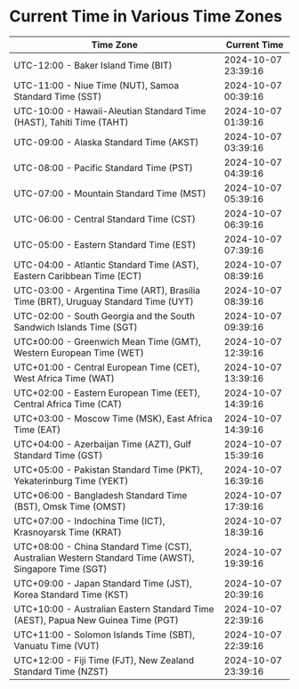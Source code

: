 # Current Time in Various Time Zones

| Time Zone | Current Time |
|-----------|--------------|
| UTC-12:00 - Baker Island Time (BIT) | 2024-10-07 23:39:16 |
| UTC-11:00 - Niue Time (NUT), Samoa Standard Time (SST) | 2024-10-07 00:39:16 |
| UTC-10:00 - Hawaii-Aleutian Standard Time (HAST), Tahiti Time (TAHT) | 2024-10-07 01:39:16 |
| UTC-09:00 - Alaska Standard Time (AKST) | 2024-10-07 03:39:16 |
| UTC-08:00 - Pacific Standard Time (PST) | 2024-10-07 04:39:16 |
| UTC-07:00 - Mountain Standard Time (MST) | 2024-10-07 05:39:16 |
| UTC-06:00 - Central Standard Time (CST) | 2024-10-07 06:39:16 |
| UTC-05:00 - Eastern Standard Time (EST) | 2024-10-07 07:39:16 |
| UTC-04:00 - Atlantic Standard Time (AST), Eastern Caribbean Time (ECT) | 2024-10-07 08:39:16 |
| UTC-03:00 - Argentina Time (ART), Brasília Time (BRT), Uruguay Standard Time (UYT) | 2024-10-07 08:39:16 |
| UTC-02:00 - South Georgia and the South Sandwich Islands Time (SGT) | 2024-10-07 09:39:16 |
| UTC±00:00 - Greenwich Mean Time (GMT), Western European Time (WET) | 2024-10-07 12:39:16 |
| UTC+01:00 - Central European Time (CET), West Africa Time (WAT) | 2024-10-07 13:39:16 |
| UTC+02:00 - Eastern European Time (EET), Central Africa Time (CAT) | 2024-10-07 14:39:16 |
| UTC+03:00 - Moscow Time (MSK), East Africa Time (EAT) | 2024-10-07 14:39:16 |
| UTC+04:00 - Azerbaijan Time (AZT), Gulf Standard Time (GST) | 2024-10-07 15:39:16 |
| UTC+05:00 - Pakistan Standard Time (PKT), Yekaterinburg Time (YEKT) | 2024-10-07 16:39:16 |
| UTC+06:00 - Bangladesh Standard Time (BST), Omsk Time (OMST) | 2024-10-07 17:39:16 |
| UTC+07:00 - Indochina Time (ICT), Krasnoyarsk Time (KRAT) | 2024-10-07 18:39:16 |
| UTC+08:00 - China Standard Time (CST), Australian Western Standard Time (AWST), Singapore Time (SGT) | 2024-10-07 19:39:16 |
| UTC+09:00 - Japan Standard Time (JST), Korea Standard Time (KST) | 2024-10-07 20:39:16 |
| UTC+10:00 - Australian Eastern Standard Time (AEST), Papua New Guinea Time (PGT) | 2024-10-07 22:39:16 |
| UTC+11:00 - Solomon Islands Time (SBT), Vanuatu Time (VUT) | 2024-10-07 22:39:16 |
| UTC+12:00 - Fiji Time (FJT), New Zealand Standard Time (NZST) | 2024-10-07 23:39:16 |
